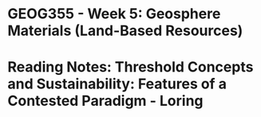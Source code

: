 # GEOG355 - Week 5: Geosphere Materials (Land-Based Resources)

# Reading Notes: Threshold Concepts and Sustainability: Features of a Contested Paradigm - Loring